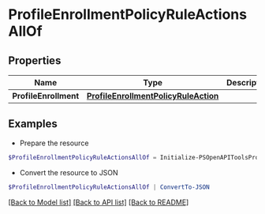 # ProfileEnrollmentPolicyRuleActionsAllOf
## Properties

Name | Type | Description | Notes
------------ | ------------- | ------------- | -------------
**ProfileEnrollment** | [**ProfileEnrollmentPolicyRuleAction**](ProfileEnrollmentPolicyRuleAction.md) |  | [optional] 

## Examples

- Prepare the resource
```powershell
$ProfileEnrollmentPolicyRuleActionsAllOf = Initialize-PSOpenAPIToolsProfileEnrollmentPolicyRuleActionsAllOf  -ProfileEnrollment null
```

- Convert the resource to JSON
```powershell
$ProfileEnrollmentPolicyRuleActionsAllOf | ConvertTo-JSON
```

[[Back to Model list]](../README.md#documentation-for-models) [[Back to API list]](../README.md#documentation-for-api-endpoints) [[Back to README]](../README.md)

